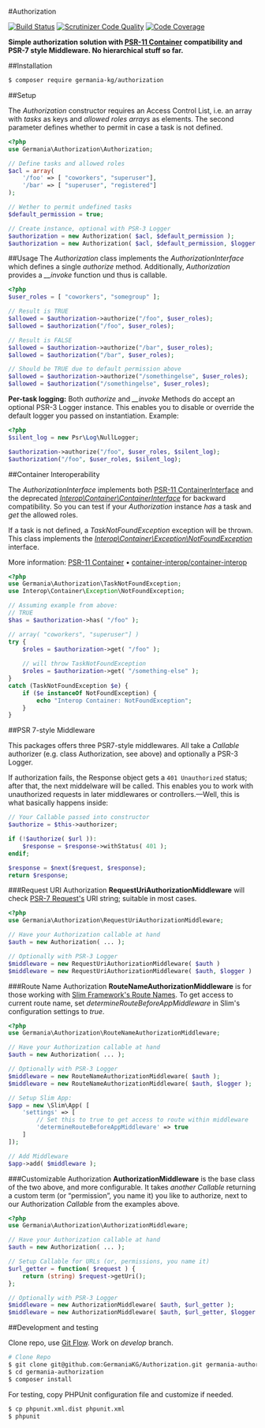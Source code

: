 #Authorization

[![Build Status](https://travis-ci.org/GermaniaKG/Authorization.svg?branch=master)](https://travis-ci.org/GermaniaKG/Authorization)
[![Scrutinizer Code Quality](https://scrutinizer-ci.com/g/GermaniaKG/Authorization/badges/quality-score.png?b=master)](https://scrutinizer-ci.com/g/GermaniaKG/Authorization/?branch=master)
[![Code Coverage](https://scrutinizer-ci.com/g/GermaniaKG/Authorization/badges/coverage.png?b=master)](https://scrutinizer-ci.com/g/GermaniaKG/Authorization/?branch=master)


**Simple authorization solution with [PSR-11 Container](https://github.com/php-fig/container) compatibility and PSR-7 style Middleware.
No hierarchical stuff so far.**

##Installation

```bash
$ composer require germania-kg/authorization
```


##Setup

The *Authorization* constructor requires an Access Control List, i.e. an array with *tasks* as keys and *allowed roles arrays* as elements. The second parameter defines whether to permit in case a task is not defined.

```php
<?php
use Germania\Authorization\Authorization;

// Define tasks and allowed roles
$acl = array(
    '/foo' => [ "coworkers", "superuser"],
    '/bar' => [ "superuser", "registered"]
);

// Wether to permit undefined tasks
$default_permission = true;

// Create instance, optional with PSR-3 Logger
$authorization = new Authorization( $acl, $default_permission );
$authorization = new Authorization( $acl, $default_permission, $logger );
```

##Usage
The *Authorization* class implements the *AuthorizationInterface* which defines a single *authorize* method. Additionally, *Authorization* provides a *__invoke* function und thus is callable.

```php
<?php
$user_roles = [ "coworkers", "somegroup" ];

// Result is TRUE
$allowed = $authorization->authorize("/foo", $user_roles);
$allowed = $authorization("/foo", $user_roles);

// Result is FALSE
$allowed = $authorization->authorize("/bar", $user_roles);
$allowed = $authorization("/bar", $user_roles);

// Should be TRUE due to default permission above
$allowed = $authorization->authorize("/somethingelse", $user_roles);
$allowed = $authorization("/somethingelse", $user_roles);
```

**Per-task logging:** Both *authorize* and *__invoke* Methods do accept an optional PSR-3 Logger instance. This enables you to disable or override the default logger you passed on instantiation. Example:

```php
<?php
$silent_log = new Psr\Log\NullLogger;

$authorization->authorize("/foo", $user_roles, $silent_log);
$authorization("/foo", $user_roles, $silent_log);
```

##Container Interoperability

The *AuthorizationInterface* implements both [PSR-11 ContainerInterface](https://github.com/php-fig/fig-standards/blob/master/accepted/PSR-11-container.md) and the deprecated *[Interop\Container\ContainerInterface](https://github.com/container-interop/container-interop/blob/master/docs/ContainerInterface.md)* for backward compatibility.
So you can test if your *Authorization* instance *has* a task and *get* the allowed roles.

If a task is not defined, a *TaskNotFoundException* exception will be thrown. This class implements the *[Interop\Container\Exception\NotFoundException](https://github.com/container-interop/container-interop/blob/master/docs/ContainerInterface.md#4-interopcontainerexceptioncontainerexception)* interface.

More information: [PSR-11 Container](https://github.com/php-fig/fig-standards/blob/master/accepted/PSR-11-container.md) • [container-interop/container-interop](https://github.com/container-interop/container-interop)


```php
<?php
use Germania\Authorization\TaskNotFoundException;
use Interop\Container\Exception\NotFoundException;

// Assuming example from above:
// TRUE
$has = $authorization->has( "/foo" );

// array( "coworkers", "superuser"] )
try {
	$roles = $authorization->get( "/foo" );
	
	// will throw TaskNotFoundException
	$roles = $authorization->get( "/something-else" );
}
catch (TaskNotFoundException $e) {
	if ($e instanceOf NotFoundException) {
		echo "Interop Container: NotFoundException";
	}
}
```

##PSR 7-style Middleware

This packages offers three PSR7-style middlewares. All take a *Callable* authorizer (e.g. class Authorization, see above) and optionally a PSR-3 Logger.

If authorization fails, the Response object gets a `401 Unauthorized` status; after that, the next middelware will be called. This enables you to work with unauthorized requests in later middlewares or controllers.—Well, this is what basically happens inside:

```php
// Your Callable passed into constructor
$authorize = $this->authorizer;

if (!$authorize( $url )):
    $response = $response->withStatus( 401 );
endif;

$response = $next($request, $response);
return $response;
```


###Request URI Authorization
**RequestUriAuthorizationMiddleware** will check [PSR-7 Request's](http://www.php-fig.org/psr/psr-7/#3-2-psr-http-message-requestinterface) URI string; suitable in most cases.

```php
<?php
use Germania\Authorization\RequestUriAuthorizationMiddleware;

// Have your Authorization callable at hand
$auth = new Authorization( ... );

// Optionally with PSR-3 Logger
$middleware = new RequestUriAuthorizationMiddleware( $auth )
$middleware = new RequestUriAuthorizationMiddleware( $auth, $logger )
```



###Route Name Authorization
**RouteNameAuthorizationMiddleware** is for those working with [Slim Framework's Route Names](http://www.slimframework.com/docs/objects/router.html#route-names). To get access to current route name, set *determineRouteBeforeAppMiddleware* in Slim's configuration settings to *true*.


```php
<?php
use Germania\Authorization\RouteNameAuthorizationMiddleware;

// Have your Authorization callable at hand
$auth = new Authorization( ... );

// Optionally with PSR-3 Logger
$middleware = new RouteNameAuthorizationMiddleware( $auth );
$middleware = new RouteNameAuthorizationMiddleware( $auth, $logger );

// Setup Slim App:
$app = new \Slim\App( [
    'settings' => [
        // Set this to true to get access to route within middleware
        'determineRouteBeforeAppMiddleware' => true
    ]
]);

// Add Middleware
$app->add( $middleware );
```




###Customizable Authorization
**AuthorizationMiddleware** is the base class of the two above, and more configurable. It takes *another Callable* returning a custom term (or “permission”, you name it) you like to authorize, next to our Authorization *Callable* from the examples above.



```php
<?php
use Germania\Authorization\AuthorizationMiddleware;

// Have your Authorization callable at hand
$auth = new Authorization( ... );

// Setup Callable for URLs (or, permissions, you name it)
$url_getter = function( $request ) {
    return (string) $request->getUri();
};

// Optionally with PSR-3 Logger
$middleware = new AuthorizationMiddleware( $auth, $url_getter );
$middleware = new AuthorizationMiddleware( $auth, $url_getter, $logger );
```


##Development and testing

Clone repo, use [Git Flow](https://github.com/nvie/gitflow). Work on *develop* branch.

```bash
# Clone Repo
$ git clone git@github.com:GermaniaKG/Authorization.git germania-authorization
$ cd germania-authorization
$ composer install
```

For testing, copy PHPUnit configuration file and customize if needed.

```bash
$ cp phpunit.xml.dist phpunit.xml
$ phpunit
```
